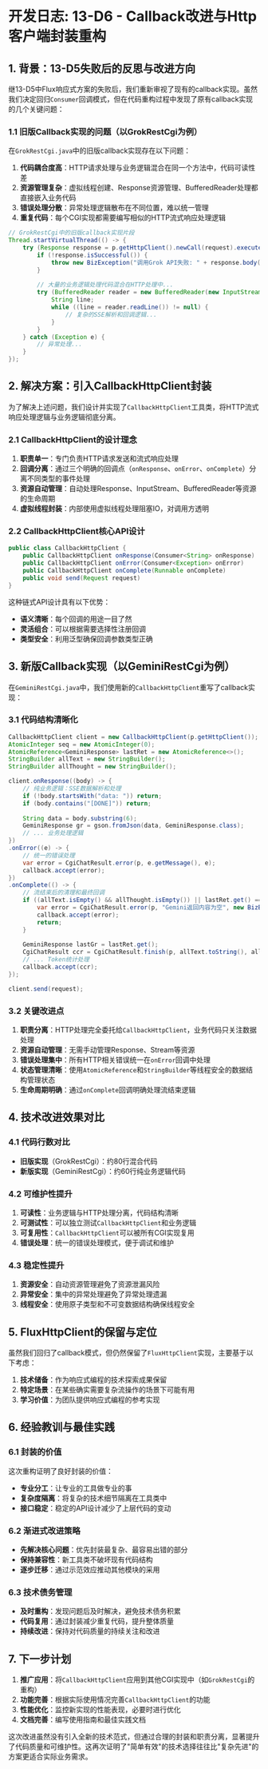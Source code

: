 # 开发日志: 13-D6 - Callback改进与Http客户端封装重构

## 1. 背景：13-D5失败后的反思与改进方向

继13-D5中Flux响应式方案的失败后，我们重新审视了现有的callback实现。虽然我们决定回归`Consumer`回调模式，但在代码重构过程中发现了原有callback实现的几个关键问题：

### 1.1 旧版Callback实现的问题（以GrokRestCgi为例）

在`GrokRestCgi.java`中的旧版callback实现存在以下问题：

1. **代码耦合度高**：HTTP请求处理与业务逻辑混合在同一个方法中，代码可读性差
2. **资源管理复杂**：虚拟线程创建、Response资源管理、BufferedReader处理都直接嵌入业务代码
3. **错误处理分散**：异常处理逻辑散布在不同位置，难以统一管理
4. **重复代码**：每个CGI实现都需要编写相似的HTTP流式响应处理逻辑

```java
// GrokRestCgi中的旧版callback实现片段
Thread.startVirtualThread(() -> {
    try (Response response = p.getHttpClient().newCall(request).execute()) {
        if (!response.isSuccessful()) {
            throw new BizException("调用Grok API失败: " + response.body().string());
        }
        
        // 大量的业务逻辑处理代码混合在HTTP处理中...
        try (BufferedReader reader = new BufferedReader(new InputStreamReader(response.body().byteStream()))) {
            String line;
            while ((line = reader.readLine()) != null) {
                // 复杂的SSE解析和回调逻辑...
            }
        }
    } catch (Exception e) {
        // 异常处理...
    }
});
```

## 2. 解决方案：引入CallbackHttpClient封装

为了解决上述问题，我们设计并实现了`CallbackHttpClient`工具类，将HTTP流式响应处理逻辑与业务逻辑彻底分离。

### 2.1 CallbackHttpClient的设计理念

1. **职责单一**：专门负责HTTP请求发送和流式响应处理
2. **回调分离**：通过三个明确的回调点（`onResponse`、`onError`、`onComplete`）分离不同类型的事件处理
3. **资源自动管理**：自动处理Response、InputStream、BufferedReader等资源的生命周期
4. **虚拟线程封装**：内部使用虚拟线程处理阻塞IO，对调用方透明

### 2.2 CallbackHttpClient核心API设计

```java
public class CallbackHttpClient {
    public CallbackHttpClient onResponse(Consumer<String> onResponse)
    public CallbackHttpClient onError(Consumer<Exception> onError)  
    public CallbackHttpClient onComplete(Runnable onComplete)
    public void send(Request request)
}
```

这种链式API设计具有以下优势：
- **语义清晰**：每个回调的用途一目了然
- **灵活组合**：可以根据需要选择性注册回调
- **类型安全**：利用泛型确保回调参数类型正确

## 3. 新版Callback实现（以GeminiRestCgi为例）

在`GeminiRestCgi.java`中，我们使用新的`CallbackHttpClient`重写了callback实现：

### 3.1 代码结构清晰化

```java
CallbackHttpClient client = new CallbackHttpClient(p.getHttpClient());
AtomicInteger seq = new AtomicInteger(0);
AtomicReference<GeminiResponse> lastRet = new AtomicReference<>();
StringBuilder allText = new StringBuilder();
StringBuilder allThought = new StringBuilder();

client.onResponse((body) -> {
    // 纯业务逻辑：SSE数据解析和处理
    if (!body.startsWith("data: ")) return;
    if (body.contains("[DONE]")) return;
    
    String data = body.substring(6);
    GeminiResponse gr = gson.fromJson(data, GeminiResponse.class);
    // ... 业务处理逻辑
})
.onError((e) -> {
    // 统一的错误处理
    var error = CgiChatResult.error(p, e.getMessage(), e);
    callback.accept(error);
})
.onComplete(() -> {
    // 流结束后的清理和最终回调
    if ((allText.isEmpty() && allThought.isEmpty()) || lastRet.get() == null) {
        var error = CgiChatResult.error(p, "Gemini返回内容为空", new BizException("Gemini返回内容为空"));
        callback.accept(error);
        return;
    }
    
    GeminiResponse lastGr = lastRet.get();
    CgiChatResult ccr = CgiChatResult.finish(p, allText.toString(), allThought.toString(), seq.getAndIncrement());
    // ... Token统计处理
    callback.accept(ccr);
});

client.send(request);
```

### 3.2 关键改进点

1. **职责分离**：HTTP处理完全委托给`CallbackHttpClient`，业务代码只关注数据处理
2. **资源自动管理**：无需手动管理Response、Stream等资源
3. **错误处理集中**：所有HTTP相关错误统一在`onError`回调中处理
4. **状态管理清晰**：使用`AtomicReference`和`StringBuilder`等线程安全的数据结构管理状态
5. **生命周期明确**：通过`onComplete`回调明确处理流结束逻辑

## 4. 技术改进效果对比

### 4.1 代码行数对比
- **旧版实现**（GrokRestCgi）：约80行混合代码
- **新版实现**（GeminiRestCgi）：约60行纯业务逻辑代码

### 4.2 可维护性提升
1. **可读性**：业务逻辑与HTTP处理分离，代码结构清晰
2. **可测试性**：可以独立测试`CallbackHttpClient`和业务逻辑
3. **可复用性**：`CallbackHttpClient`可以被所有CGI实现复用
4. **错误处理**：统一的错误处理模式，便于调试和维护

### 4.3 稳定性提升
1. **资源安全**：自动资源管理避免了资源泄漏风险
2. **异常安全**：集中的异常处理避免了异常处理遗漏
3. **线程安全**：使用原子类型和不可变数据结构确保线程安全

## 5. FluxHttpClient的保留与定位

虽然我们回归了callback模式，但仍然保留了`FluxHttpClient`实现，主要基于以下考虑：

1. **技术储备**：作为响应式编程的技术探索成果保留
2. **特定场景**：在某些确实需要复杂流操作的场景下可能有用
3. **学习价值**：为团队提供响应式编程的参考实现

## 6. 经验教训与最佳实践

### 6.1 封装的价值
这次重构证明了良好封装的价值：
- **专业分工**：让专业的工具做专业的事
- **复杂度隔离**：将复杂的技术细节隔离在工具类中
- **接口稳定**：稳定的API设计减少了上层代码的变动

### 6.2 渐进式改进策略
- **先解决核心问题**：优先封装最复杂、最容易出错的部分
- **保持兼容性**：新工具类不破坏现有代码结构
- **逐步迁移**：通过示范效应推动其他模块的采用

### 6.3 技术债务管理
- **及时重构**：发现问题后及时解决，避免技术债务积累
- **代码复用**：通过封装减少重复代码，提升整体质量
- **持续改进**：保持对代码质量的持续关注和改进

## 7. 下一步计划

1. **推广应用**：将`CallbackHttpClient`应用到其他CGI实现中（如`GrokRestCgi`的重构）
2. **功能完善**：根据实际使用情况完善`CallbackHttpClient`的功能
3. **性能优化**：监控新实现的性能表现，必要时进行优化
4. **文档完善**：编写使用指南和最佳实践文档

这次改进虽然没有引入全新的技术范式，但通过合理的封装和职责分离，显著提升了代码质量和可维护性。这再次证明了"简单有效"的技术选择往往比"复杂先进"的方案更适合实际业务需求。 
